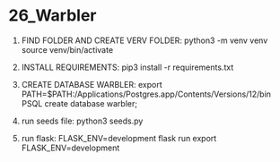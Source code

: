 # 26_Warbler

1. FIND FOLDER AND CREATE VERV FOLDER:
python3 -m venv venv
source venv/bin/activate

2. INSTALL REQUIREMENTS:
pip3 install -r requirements.txt

3. CREATE DATABASE WARBLER:
export PATH=$PATH:/Applications/Postgres.app/Contents/Versions/12/bin
PSQL
create database warbler;

4. run seeds file:
python3 seeds.py

5. run flask:
FLASK_ENV=development flask run
export FLASK_ENV=development

